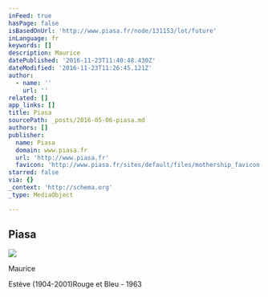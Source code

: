 ```yaml
---
inFeed: true
hasPage: false
isBasedOnUrl: 'http://www.piasa.fr/node/131153/lot/future'
inLanguage: fr
keywords: []
description: Maurice
datePublished: '2016-11-23T11:40:48.430Z'
dateModified: '2016-11-23T11:26:45.121Z'
author:
  - name: ''
    url: ''
related: []
app_links: []
title: Piasa
sourcePath: _posts/2016-05-06-piasa.md
authors: []
publisher:
  name: Piasa
  domain: www.piasa.fr
  url: 'http://www.piasa.fr'
  favicon: 'http://www.piasa.fr/sites/default/files/mothership_favicon.png'
starred: false
via: {}
_context: 'http://schema.org'
_type: MediaObject

---
```

<article style=""><h1>Piasa</h1><img src="https://s3-us-west-2.amazonaws.com/the-grid-img/p/ea6543618c3638fff410ca56e78da44e47d05050.jpg" /></article>

Maurice

Estève (1904-2001)Rouge et Bleu - 1963